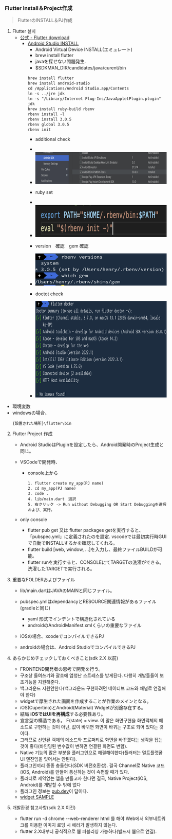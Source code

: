 ### Flutter Install＆Project作成
> FlutterのINSTALL＆PJ作成


1. Flutter 설치
    - [公式 - Flutter download](https://flutter.dev/docs/get-started/install)
      - [Android Studio INSTALL](https://developer.android.com/studio)
          - Android Virtual Device INSTALL(エミュレート)
          - brew install flutter
          - javaを探せない問題発生. 　
          - $SDKMAN_DIR/candidates/java/curent/bin　
          ~~~
          brew install flutter
          brew install android-studio
          cd /Applications/Android Studio.app/Contents
          ln -s ../jre jdk
          ln -s "/Library/Internet Plug-Ins/JavaAppletPlugin.plugin" jdk
          brew install ruby-build rbenv
          rbenv install -l
          rbenv install 3.0.5
          rbenv global 3.0.5
          rbenv init
         
         ~~~
        - additional check
        - 
        - <img src="img/2023-02-0712.00.43.png" width="800" height="100"/>
        
        - ruby set
        - 
        - <img src="img/2023-02-0712.05.51.png" width="600" height="100"/>
        
        - version　確認　gem 確認 
 
        - <img src="img/2023-02-0716.41.10.png" width="600" height="100"/>
        - doctot check

        - <img src="img/2023-02-0716.48.41.png" width="600" height="300"/>
        

  - 環境変数 
  - windowsの場合、
     ~~~
     {設置された場所}\flutter\bin
     ~~~
    
2. Flutter Project 作成
    - Android StudioはPluginを設定したら、Android開発時のProject生成と同じ。
    - VSCodeで開発時、
      - console上から
        ~~~
        1. flutter create my_app(PJ name) 
        2. cd my_app(PJ name)
        3. code .
        4. lib/main.dart　選択
        5. 右クリック -> Run without Debugging OR Start Debuggingを選択および、実行。
        ~~~

    - only console
      - flutter pub get 又は flutter packages getを実行すると、「pubspec.yml」に定義されたのを設定. vscodeでは最初実行時GUIで自動でINSTALLするかを確認してくれる。
      - flutter build [web, window, ...]を入力し、最終ファイルBUILDが可能。
      - flutter runを実行すると、CONSOLEにてTARGETの洗濯ができる。 洗濯したTARGETで実行される。

3. 重要なFOLDERおよびファイル
    - lib/main.dartはJAVAのMAINと同じファイル。
    - pubspec.ymlはdependancyとRESOURCE関連情報があるファイル(gradleと同じ)
        - yaml 形式でインデントで構造化されている
        - androidのAndroidManifest.xmlくらいの重要なファイル

    - iOSの場合、xcodeでコンパイルできるPJ
    - androidの場合は、Android StudioでコンパイルできるPJ

4. あらかじめチェックしておくべきこと(sdk 2.X 以前)
    - FRONTEND開発者の思考で開発を行う。
    - 구조상 들여쓰기와 괄호에 엄청난 스트레스를 받게된다. 다행히 개발툴들이 보조기능을 지원해준다.
    - 백그라운드 지원안한다(백그라운드 구현하려면 네이티브 코드와 채널로 연결해야 한다)
    - widgetで厚生された画面を作成することが作業のメインとなる。
    - iOS(Cupertino)とAndroid(Material) Widgetが別途存在する。
    - 結局 **iOSではUIを再構成**する必要性あり。
    - 宣言型の構造である。 F(state) = view. 이 말은 화면구현을 화면객체의 메소드로 구현하는 것이 아닌, 값이 바뀌면 화면이 바뀌는 구조로 되어 있다는 것이다.
    - 그러므로 선언된 객체의 메소드와 프로퍼티로 화면을 바꾸겠다는 생각을 접는 것이 좋다(바인딩된 변수값이 변하면 연결된 화면도 변함).
    - Native 기능의 많은 부분을 플러그인으로 해결해야햔다(플러터는 멀트플랫폼 UI 엔진임을 잊어서는 안된다).
    - 플러그인끼리 종종 충돌한다(SDK 버전호환성). 결국 Channel로 Native 코드(iOS, Android)를 만들어 통신하는 것이 속편할 때가 있다.
    - 플러터로 제약없는 앱을 만들고자 한다면 결국, Native Project(iOS, Android)를 개발할 수 밖에 없다
    - 플러그인 정보는 [pub.dev](https://pub.dev)이 답이다.
    - [widget SAMPLE](https://flutter-widget.live/basics/introduction)


5. 개발환경 참고사항(sdk 2.X 이전)
    - flutter run -d chrome --web-renderer html 를 해야 Web에서 외부네트워크를 이용한 이미지 로딩 시 에러가 발생하지 않는다.
    - flutter 2.X대부터 공식적으로 웹 퍼블리싱 가능하다(빌드시 웹으로 연결). 
